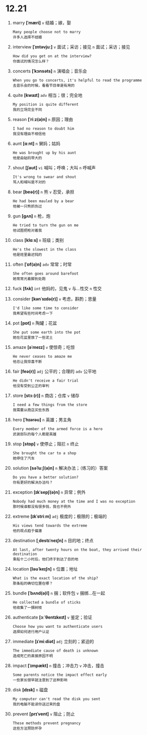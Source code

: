 # 12.21

1. marry **[ˈmæri]** `v` 结婚；嫁，娶

   ```
   Many people choose not to marry
   许多人选择不结婚
   ```

2. interview **[ˈɪntəvjuː]** `v` 面试；采访；接见 `n` 面试；采访；接见

   ```
   How did you get on at the interview?
   你面试的情况怎么样？
   ```

3. concerts **[ˈkɔnsəts]** `n` 演唱会；音乐会

   ```
   When you go to concerts, it's helpful to read the programme
   去音乐会的时候，看看节目单是有用的
   ```

4. quite **[kwaɪt]** `adv` 相当；很；完全地

   ```
   My position is quite different
   我的立场完全不同
   ```

5. reason **[ˈriːz(ə)n]** `n` 原因；理由

   ```
   I had no reason to doubt him
   我没有理由不相信他
   ```

6. aunt **[ɑːnt]** `n` 舅妈；姑妈

   ```
   He was brought up by his aunt
   他是由姑妈带大的
   ```

7. shout **[ʃaʊt]** `vi` 喊叫；呼唤；大叫 `n` 呼喊声

   ```
   It's wrong to swear and shout
   骂人和喊叫是不对的
   ```

8. bear **[beə(r)]** `n` 熊 `v` 忍受，承担

   ```
   He had been mauled by a bear
   他被一只熊抓伤过
   ```

9. gun **[ɡʌn]** `n` 枪，炮

   ```
   He tried to turn the gun on me
   他试图把枪对着我
   ```

10. class **[klɑːs]** `n` 班级；类别

    ```
    He's the slowest in the class
    他是班里最迟钝的
    ```

11. often **[ˈɒf(ə)n]** `adv` 常常；时常

    ```
    She often goes around barefoot
    她常常光着脚到处跑
    ```

12. fuck **[fʌk]** `int` 他妈的，见鬼 `v` 与...性交 `n` 性交

13. consider **[kənˈsɪdə(r)]** `v` 考虑，斟酌；思量

    ```
    I'd like some time to consider
    我希望有些时间考虑一下
    ```

14. pot **[pɒt]** `n` 陶罐；花盆

    ```
    She put some earth into the pot
    她在花盆里放了一些泥土
    ```

15. amaze **[əˈmeɪz]** `v` 使惊奇；吃惊

    ```
    He never ceases to amaze me
    他总让我惊喜不断
    ```

16. fair **[feə(r)]** `adj` 公平的；合理的 `adv` 公平地

    ```
    He didn't receive a fair trial
    他没有受到公正的审判
    ```

17. store **[stɔː(r)]** `n` 商店；仓库 `v` 储存

    ```
    I need a few things from the store
    我需要从商店买些东西
    ```

18. hero **[ˈhɪərəʊ]** `n` 英雄；男主角

    ```
    Every member of the armed force is a hero
    武装部队的每个人都是英雄
    ```

19. stop **[stɒp]** `v` 使停止；阻拦 `n` 终止

    ```
    She brought the car to a shop
    她停住了汽车
    ```

20. solution **[səˈluːʃ(ə)n]** `n` 解决办法；（练习的）答案

    ```
    Do you have a better solution?
    你有更好的解决办法吗？
    ```

21. exception **[ɪkˈsepʃ(ə)n]** `n` 异常；例外

    ```
    Nobody had much money at the time and I was no exception
    那时候谁都没有很多钱，我也不例外
    ```

22. extreme **[ɪkˈstriːm]** `adj` 极度的；极限的；极端的

    ```
    His views tend towards the extreme
    他的观点趋于偏激
    ```

23. destination **[ˌdestɪˈneɪʃn]** `n` 目的地；终点

    ```
    At last, after twenty hours on the boat, they arrived their destination
    乘船十二小时后，他们终于到达了目的地
    ```

24. location **[ləʊˈkeɪʃn]** `n` 位置；地址

    ```
    What is the exact location of the ship?
    那条船的确切位置在哪？
    ```

25. bundle **[ˈbʌnd(ə)l]** `n` 捆；软件包 `v` 捆绑...在一起

    ```
    He collected a bundle of sticks
    他收集了一捆树枝
    ```

26. authenticate **[ɔːˈθentɪkeɪt]** `v` 鉴定；验证

    ```
    Choose how you want to authenticate users
    选择如何进行用户认证
    ```

27. immediate **[ɪˈmiːdiət]** `adj` 立刻的；紧迫的

    ```
    The immediate cause of death is unknown
    造成死亡的直接原因不明
    ```

28. impact **[ˈɪmpækt]** `n` 撞击；冲击力 `v` 冲击，撞击

    ```
    Some parents notice the impact effect early
    一些家长很早就注意到了这种影响
    ```

29. disk **[dɪsk]** `n` 磁盘

    ```
    My computer can't read the disk you sent
    我的电脑不能读你送过来的盘
    ```

30. prevent **[prɪˈvent]** `v` 阻止；防止

    ```
    These methods prevent pregnancy
    这些方法预防怀孕
    ```
